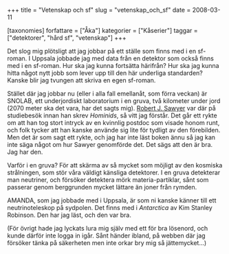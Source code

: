 +++
title = "Vetenskap och sf"
slug = "vetenskap_och_sf"
date = 2008-03-11

[taxonomies]
forfattare = ["Åka"]
kategorier = ["Kåserier"]
taggar = ["detektorer", "hård sf", "vetenskap"]
+++

Det slog mig plötsligt att jag jobbar på ett ställe som finns med i en sf-roman. I Uppsala jobbade jag med data från en detektor som också finns med i en sf-roman. Hur ska jag kunna fortsätta härifrån? Hur ska jag kunna hitta något nytt jobb som lever upp till den här underliga standarden? Kanske blir jag tvungen att skriva en egen sf-roman.

Stället där jag jobbar nu (eller i alla fall emellanåt, som förra veckan) är SNOLAB, ett underjordiskt laboratorium i en gruva, två kilometer under jord (2070 meter ska det vara, har det sagts mig). [Robert J. Sawyer](http://www.sfwriter.com) var där på studiebesök innan han skrev _Hominids_, så vitt jag förstår.  Det går ett rykte om att han tog stort intryck av en kvinnlig postdoc som visade honom runt, och folk tycker att han kanske använde sig lite för tydligt av den förebilden. Men det är som sagt ett rykte, och jag har inte läst boken ännu så jag kan inte säga något om hur Sawyer genomförde det. Det sägs att den är bra. Jag har den.

Varför i en gruva? För att skärma av så mycket som möjligt av den kosmiska strålningen, som stör våra väldigt känsliga detektorer. I en gruva detekterar man neutriner, och försöker detektera mörk materia-partiklar, sånt som passerar genom berggrunden mycket lättare än joner från rymden.

AMANDA, som jag jobbade med i Uppsala, är som ni kanske känner till ett neutrinoteleskop på sydpolen. Det finns med i _Antarctica_ av Kim Stanley Robinson. Den har jag läst, och den var bra.

(För övrigt hade jag lyckats lura mig själv med ett för bra lösenord, och kunde därför inte logga in igår. Sånt händer ibland, på webben där jag försöker tänka på säkerheten men inte orkar bry mig så jättemycket...)
